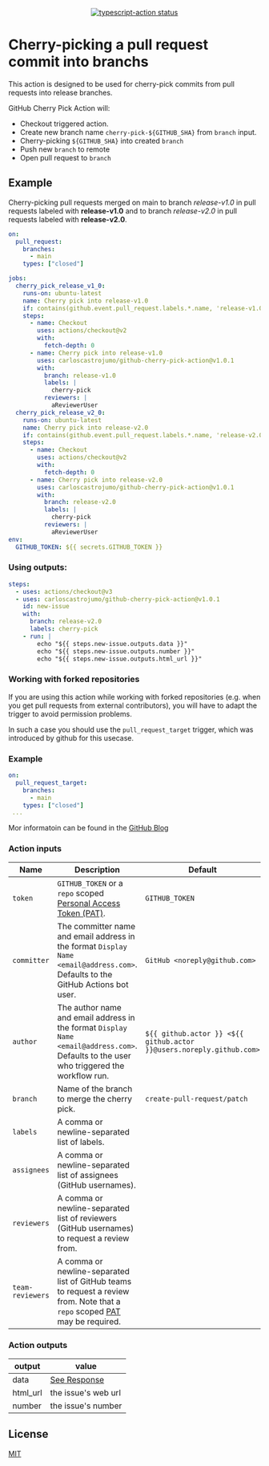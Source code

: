 <p align="center">
  <a href="https://github.com/actions/typescript-action/actions"><img alt="typescript-action status" src="https://github.com/actions/typescript-action/workflows/build-test/badge.svg"></a>
</p>

# Cherry-picking a pull request commit into branchs

This action is designed to be used for cherry-pick commits from pull requests into release branches.

GitHub Cherry Pick Action will:

- Checkout triggered action.
- Create new branch name `cherry-pick-${GITHUB_SHA}` from `branch` input.
- Cherry-picking `${GITHUB_SHA}` into created `branch`
- Push new `branch` to remote
- Open pull request to `branch`

## Example

Cherry-picking pull requests merged on main to branch *release-v1.0* in pull requests labeled with **release-v1.0** and to branch *release-v2.0* in pull requests labeled with **release-v2.0**.

```yml
on:
  pull_request:
    branches:
      - main
    types: ["closed"]

jobs:
  cherry_pick_release_v1_0:
    runs-on: ubuntu-latest
    name: Cherry pick into release-v1.0
    if: contains(github.event.pull_request.labels.*.name, 'release-v1.0')
    steps:
      - name: Checkout
        uses: actions/checkout@v2
        with:
          fetch-depth: 0
      - name: Cherry pick into release-v1.0
        uses: carloscastrojumo/github-cherry-pick-action@v1.0.1
        with:
          branch: release-v1.0
          labels: |
            cherry-pick
          reviewers: |
            aReviewerUser
  cherry_pick_release_v2_0:
    runs-on: ubuntu-latest
    name: Cherry pick into release-v2.0
    if: contains(github.event.pull_request.labels.*.name, 'release-v2.0')
    steps:
      - name: Checkout
        uses: actions/checkout@v2
        with:
          fetch-depth: 0
      - name: Cherry pick into release-v2.0
        uses: carloscastrojumo/github-cherry-pick-action@v1.0.1
        with:
          branch: release-v2.0
          labels: |
            cherry-pick
          reviewers: |
            aReviewerUser
env:
  GITHUB_TOKEN: ${{ secrets.GITHUB_TOKEN }}
```

### Using outputs:
```yml
steps:
  - uses: actions/checkout@v3
  - uses: carloscastrojumo/github-cherry-pick-action@v1.0.1
    id: new-issue
    with:
      branch: release-v2.0
      labels: cherry-pick
    - run: |
        echo "${{ steps.new-issue.outputs.data }}"
        echo "${{ steps.new-issue.outputs.number }}" 
        echo "${{ steps.new-issue.outputs.html_url }}"
```
### Working with forked repositories

If you are using this action while working with forked repositories (e.g. when you get pull requests from external contributors), you will have to adapt the trigger to avoid permission problems.

In such a case you should use the `pull_request_target` trigger, which was introduced by github for this usecase.

### Example 

```yml
on:
  pull_request_target:
    branches:
      - main
    types: ["closed"]
 ...
```
Mor informatoin can be found in the [GitHub Blog](https://github.blog/2020-08-03-github-actions-improvements-for-fork-and-pull-request-workflows/#improvements-for-public-repository-forks)

### Action inputs

| Name | Description | Default |
| --- | --- | --- |
| `token` | `GITHUB_TOKEN` or a `repo` scoped [Personal Access Token (PAT)](https://docs.github.com/en/github/authenticating-to-github/creating-a-personal-access-token). | `GITHUB_TOKEN` |
| `committer` | The committer name and email address in the format `Display Name <email@address.com>`. Defaults to the GitHub Actions bot user. | `GitHub <noreply@github.com>` |
| `author` | The author name and email address in the format `Display Name <email@address.com>`. Defaults to the user who triggered the workflow run. | `${{ github.actor }} <${{ github.actor }}@users.noreply.github.com>` |
| `branch` | Name of the branch to merge the cherry pick. | `create-pull-request/patch` |
| `labels` | A comma or newline-separated list of labels. | |
| `assignees` | A comma or newline-separated list of assignees (GitHub usernames). | |
| `reviewers` | A comma or newline-separated list of reviewers (GitHub usernames) to request a review from. | |
| `team-reviewers` | A comma or newline-separated list of GitHub teams to request a review from. Note that a `repo` scoped [PAT](https://docs.github.com/en/github/authenticating-to-github/creating-a-personal-access-token) may be required. | |

### Action outputs

| output   | value |
|----------| ----- |
| data     | [See Response](https://docs.github.com/en/rest/issues/issues#create-an-issue) |
| html_url | the issue's web url |
| number   | the issue's number |

## License

[MIT](LICENSE)
